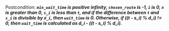 Postcondition: ***`min_wait_time` is positive infinity, `chosen_route` is -1, `i` is 0, `n` is greater than 0, `s_i` is less than `t`, and if the difference between `t` and `s_i` is divisible by `d_i`, then `wait_time` is 0. Otherwise, if ((t - s_i) % d_i) != 0, then `wait_time` is calculated as d_i - ((t - s_i) % d_i).***
